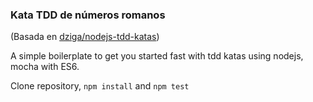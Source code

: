 ### Kata TDD de números romanos

(Basada en [dziga/nodejs-tdd-katas](https://github.com/dziga/nodejs-tdd-katas))

A simple boilerplate to get you started fast with tdd katas using nodejs, mocha with ES6.

Clone repository, ```npm install``` and ```npm test```